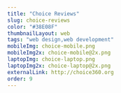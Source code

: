 ```yaml
---
title: "Choice Reviews"
slug: choice-reviews
color: "#38E08F"
thumbnailLayout: web
tags: "web design,web development"
mobileImg: choice-mobile.png
mobileImg2x: choice-mobile@2x.png
laptopImg: choice-laptop.png
laptopImg2x: choice-laptop@2x.png
externalLink: http://choice360.org
order: 9
---
```

